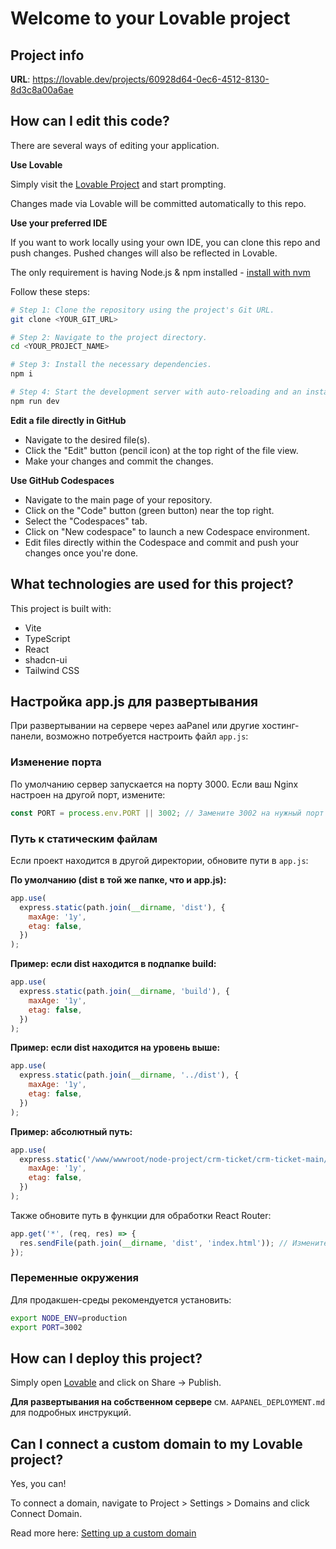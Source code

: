 # Welcome to your Lovable project

## Project info

**URL**: https://lovable.dev/projects/60928d64-0ec6-4512-8130-8d3c8a00a6ae

## How can I edit this code?

There are several ways of editing your application.

**Use Lovable**

Simply visit the [Lovable Project](https://lovable.dev/projects/60928d64-0ec6-4512-8130-8d3c8a00a6ae) and start prompting.

Changes made via Lovable will be committed automatically to this repo.

**Use your preferred IDE**

If you want to work locally using your own IDE, you can clone this repo and push changes. Pushed changes will also be reflected in Lovable.

The only requirement is having Node.js & npm installed - [install with nvm](https://github.com/nvm-sh/nvm#installing-and-updating)

Follow these steps:

```sh
# Step 1: Clone the repository using the project's Git URL.
git clone <YOUR_GIT_URL>

# Step 2: Navigate to the project directory.
cd <YOUR_PROJECT_NAME>

# Step 3: Install the necessary dependencies.
npm i

# Step 4: Start the development server with auto-reloading and an instant preview.
npm run dev
```

**Edit a file directly in GitHub**

- Navigate to the desired file(s).
- Click the "Edit" button (pencil icon) at the top right of the file view.
- Make your changes and commit the changes.

**Use GitHub Codespaces**

- Navigate to the main page of your repository.
- Click on the "Code" button (green button) near the top right.
- Select the "Codespaces" tab.
- Click on "New codespace" to launch a new Codespace environment.
- Edit files directly within the Codespace and commit and push your changes once you're done.

## What technologies are used for this project?

This project is built with:

- Vite
- TypeScript
- React
- shadcn-ui
- Tailwind CSS

## Настройка app.js для развертывания

При развертывании на сервере через aaPanel или другие хостинг-панели, возможно потребуется настроить файл `app.js`:

### Изменение порта

По умолчанию сервер запускается на порту 3000. Если ваш Nginx настроен на другой порт, измените:

```javascript
const PORT = process.env.PORT || 3002; // Замените 3002 на нужный порт
```

### Путь к статическим файлам

Если проект находится в другой директории, обновите пути в `app.js`:

**По умолчанию (dist в той же папке, что и app.js):**
```javascript
app.use(
  express.static(path.join(__dirname, 'dist'), {
    maxAge: '1y',
    etag: false,
  })
);
```

**Пример: если dist находится в подпапке build:**
```javascript
app.use(
  express.static(path.join(__dirname, 'build'), {
    maxAge: '1y',
    etag: false,
  })
);
```

**Пример: если dist находится на уровень выше:**
```javascript
app.use(
  express.static(path.join(__dirname, '../dist'), {
    maxAge: '1y',
    etag: false,
  })
);
```

**Пример: абсолютный путь:**
```javascript
app.use(
  express.static('/www/wwwroot/node-project/crm-ticket/crm-ticket-main/dist', {
    maxAge: '1y',
    etag: false,
  })
);
```

Также обновите путь в функции для обработки React Router:
```javascript
app.get('*', (req, res) => {
  res.sendFile(path.join(__dirname, 'dist', 'index.html')); // Измените 'dist' на ваш путь
});
```

### Переменные окружения

Для продакшен-среды рекомендуется установить:

```bash
export NODE_ENV=production
export PORT=3002
```

## How can I deploy this project?

Simply open [Lovable](https://lovable.dev/projects/60928d64-0ec6-4512-8130-8d3c8a00a6ae) and click on Share -> Publish.

**Для развертывания на собственном сервере** см. `AAPANEL_DEPLOYMENT.md` для подробных инструкций.

## Can I connect a custom domain to my Lovable project?

Yes, you can!

To connect a domain, navigate to Project > Settings > Domains and click Connect Domain.

Read more here: [Setting up a custom domain](https://docs.lovable.dev/tips-tricks/custom-domain#step-by-step-guide)
